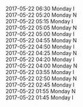 2017-05-22 06:30 Monday  I  
2017-05-22 05:20 Monday  N  
2017-05-22 05:15 Monday  I  
2017-05-22 05:05 Monday  N  
2017-05-22 05:00 Monday  I  
2017-05-22 04:55 Monday  N  
2017-05-22 04:50 Monday  I  
2017-05-22 04:25 Monday  N  
2017-05-22 04:20 Monday  I  
2017-05-22 04:00 Monday  N  
2017-05-22 03:55 Monday  I  
2017-05-22 02:50 Monday  N  
2017-05-22 02:45 Monday  I  
2017-05-22 01:55 Monday  N  
2017-05-22 01:45 Monday  I  
